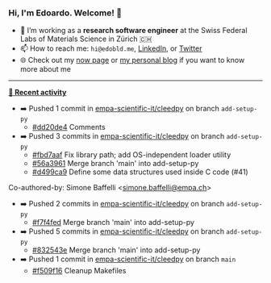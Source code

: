 ### Hi, I'm Edoardo. Welcome! 👋 

- 🔭 I’m working as a **research software engineer** at the Swiss Federal Labs of Materials Science in Zürich 🇨🇭
- 📫 How to reach me: `hi@edobld.me`, [LinkedIn](https://linkedin.com/in/edobld), or [Twitter](https://twitter.com/edobld)
- 🌐 Check out my [now page](https://edoardob.im/now) or [my personal blog](https://blog.edoardob.im) if you want to know more about me

---

**[📰 Recent activity](https://github.com/edoardob90)**
* ➡️ Pushed 1 commit in [empa-scientific-it/cleedpy](https://github.com/empa-scientific-it/cleedpy) on branch `add-setup-py`
  * [#dd20de4](https://github.com/empa-scientific-it/cleedpy/commit/dd20de4) Comments
* ➡️ Pushed 3 commits in [empa-scientific-it/cleedpy](https://github.com/empa-scientific-it/cleedpy) on branch `add-setup-py`
  * [#fbd7aaf](https://github.com/empa-scientific-it/cleedpy/commit/fbd7aaf) Fix library path; add OS-independent loader utility
  * [#56a3961](https://github.com/empa-scientific-it/cleedpy/commit/56a3961) Merge branch &#39;main&#39; into add-setup-py
  * [#d499ca9](https://github.com/empa-scientific-it/cleedpy/commit/d499ca9) Define some data structures used inside C code (#41)

Co-authored-by: Simone Baffelli &lt;simone.baffelli@empa.ch&gt;
* ➡️ Pushed 2 commits in [empa-scientific-it/cleedpy](https://github.com/empa-scientific-it/cleedpy) on branch `add-setup-py`
  * [#f7f4fed](https://github.com/empa-scientific-it/cleedpy/commit/f7f4fed) Merge branch &#39;main&#39; into add-setup-py
* ➡️ Pushed 5 commits in [empa-scientific-it/cleedpy](https://github.com/empa-scientific-it/cleedpy) on branch `add-setup-py`
  * [#832543e](https://github.com/empa-scientific-it/cleedpy/commit/832543e) Merge branch &#39;main&#39; into add-setup-py
* ➡️ Pushed 1 commit in [empa-scientific-it/cleedpy](https://github.com/empa-scientific-it/cleedpy) on branch `main`
  * [#f509f16](https://github.com/empa-scientific-it/cleedpy/commit/f509f16) Cleanup Makefiles


